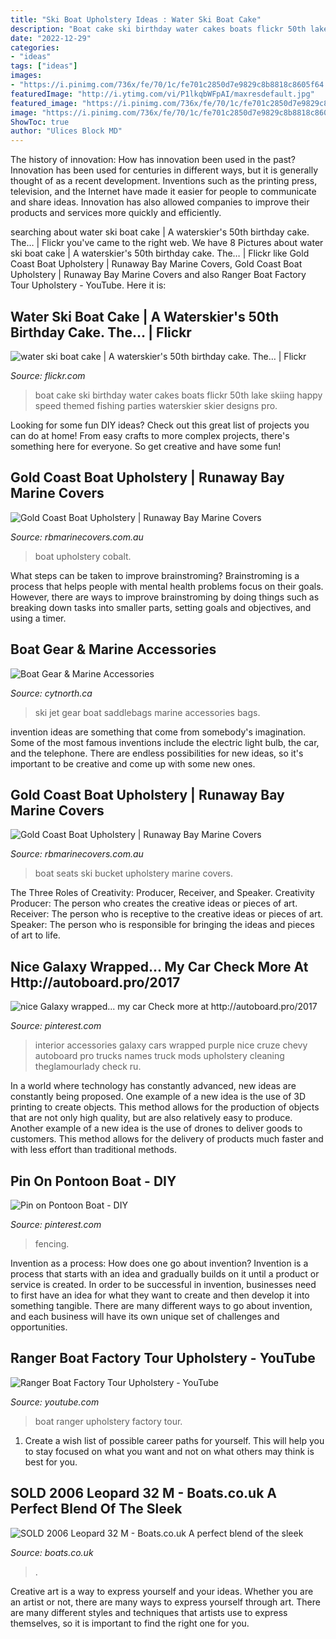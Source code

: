 ```yaml
---
title: "Ski Boat Upholstery Ideas : Water Ski Boat Cake"
description: "Boat cake ski birthday water cakes boats flickr 50th lake skiing happy speed themed fishing parties waterskier skier designs pro"
date: "2022-12-29"
categories:
- "ideas"
tags: ["ideas"]
images:
- "https://i.pinimg.com/736x/fe/70/1c/fe701c2850d7e9829c8b8818c8605f64.jpg"
featuredImage: "http://i.ytimg.com/vi/P1lkqbWFpAI/maxresdefault.jpg"
featured_image: "https://i.pinimg.com/736x/fe/70/1c/fe701c2850d7e9829c8b8818c8605f64.jpg"
image: "https://i.pinimg.com/736x/fe/70/1c/fe701c2850d7e9829c8b8818c8605f64.jpg"
ShowToc: true
author: "Ulices Block MD"
---
```



The history of innovation: How has innovation been used in the past?
Innovation has been used for centuries in different ways, but it is generally thought of as a recent development. Inventions such as the printing press, television, and the Internet have made it easier for people to communicate and share ideas. Innovation has also allowed companies to improve their products and services more quickly and efficiently.

	

		
searching about water ski boat cake | A waterskier&#039;s 50th birthday cake. The… | Flickr you've came to the right web. We have 8 Pictures about water ski boat cake | A waterskier&#039;s 50th birthday cake. The… | Flickr like Gold Coast Boat Upholstery | Runaway Bay Marine Covers, Gold Coast Boat Upholstery | Runaway Bay Marine Covers and also Ranger Boat Factory Tour Upholstery - YouTube. Here it is:
		
    
## Water Ski Boat Cake | A Waterskier&#039;s 50th Birthday Cake. The… | Flickr

<img loading=lazy src="https://c1.staticflickr.com/5/4114/4792931277_ce76b96d05_b.jpg" onerror="this.onerror=null;this.src='https://tse1.mm.bing.net/th?id=OIP.BFn6nUcHYBd3rOCve5c0HQHaE9&amp;pid=15.1';" alt="water ski boat cake | A waterskier&#039;s 50th birthday cake. The… | Flickr">

_Source: flickr.com_

>boat cake ski birthday water cakes boats flickr 50th lake skiing happy speed themed fishing parties waterskier skier designs pro. 

	

Looking for some fun DIY ideas? Check out this great list of projects you can do at home! From easy crafts to more complex projects, there's something here for everyone. So get creative and have some fun!

    
## Gold Coast Boat Upholstery | Runaway Bay Marine Covers

<img loading=lazy src="https://rbmarinecovers.com.au/wp-content/uploads/2018/03/boat-upholstery_cobalt-upholstery-2-1.jpg" onerror="this.onerror=null;this.src='https://tse2.mm.bing.net/th?id=OIP.gb5zaQfJ20z8WWEgxXYUhQHaFj&amp;pid=15.1';" alt="Gold Coast Boat Upholstery | Runaway Bay Marine Covers">

_Source: rbmarinecovers.com.au_

>boat upholstery cobalt. 

	

What steps can be taken to improve brainstroming?
Brainstroming is a process that helps people with mental health problems focus on their goals. However, there are ways to improve brainstroming by doing things such as breaking down tasks into smaller parts, setting goals and objectives, and using a timer.

    
## Boat Gear &amp; Marine Accessories

<img loading=lazy src="https://www.cytnorth.ca/wp-content/uploads/2016/02/jetski-saddlebags.jpg" onerror="this.onerror=null;this.src='https://tse2.mm.bing.net/th?id=OIP.xRLidZMrJMwjcHVfYhteagHaEK&amp;pid=15.1';" alt="Boat Gear &amp; Marine Accessories">

_Source: cytnorth.ca_

>ski jet gear boat saddlebags marine accessories bags. 

	

invention ideas are something that come from somebody's imagination. Some of the most famous inventions include the electric light bulb, the car, and the telephone. There are endless possibilities for new ideas, so it's important to be creative and come up with some new ones.

    
## Gold Coast Boat Upholstery | Runaway Bay Marine Covers

<img loading=lazy src="https://rbmarinecovers.com.au/wp-content/uploads/2018/03/ski-boat-bucket-seats.jpg" onerror="this.onerror=null;this.src='https://tse2.mm.bing.net/th?id=OIP.hEhlAmHyNWGRj0QMrFcjWQHaFj&amp;pid=15.1';" alt="Gold Coast Boat Upholstery | Runaway Bay Marine Covers">

_Source: rbmarinecovers.com.au_

>boat seats ski bucket upholstery marine covers. 

	

The Three Roles of Creativity: Producer, Receiver, and Speaker.
Creativity Producer: The person who creates the creative ideas or pieces of art.
Receiver: The person who is receptive to the creative ideas or pieces of art. 
Speaker: The person who is responsible for bringing the ideas and pieces of art to life.

    
## Nice Galaxy Wrapped... My Car Check More At Http://autoboard.pro/2017

<img loading=lazy src="https://i.pinimg.com/736x/fe/70/1c/fe701c2850d7e9829c8b8818c8605f64.jpg" onerror="this.onerror=null;this.src='https://tse3.mm.bing.net/th?id=OIP.9mUzuBZVYMj3cxRl2GfYAAAAAA&amp;pid=15.1';" alt="nice Galaxy wrapped... my car Check more at http://autoboard.pro/2017">

_Source: pinterest.com_

>interior accessories galaxy cars wrapped purple nice cruze chevy autoboard pro trucks names truck mods upholstery cleaning theglamourlady check ru. 

	

In a world where technology has constantly advanced, new ideas are constantly being proposed. One example of a new idea is the use of 3D printing to create objects. This method allows for the production of objects that are not only high quality, but are also relatively easy to produce. Another example of a new idea is the use of drones to deliver goods to customers. This method allows for the delivery of products much faster and with less effort than traditional methods.

    
## Pin On Pontoon Boat - DIY

<img loading=lazy src="https://i.pinimg.com/736x/89/fd/1b/89fd1be5d18bec514565074f4415ed80.jpg" onerror="this.onerror=null;this.src='https://tse2.mm.bing.net/th?id=OIP.HFQfcqc4D0yfDetoyCln-gHaEK&amp;pid=15.1';" alt="Pin on Pontoon Boat - DIY">

_Source: pinterest.com_

>fencing. 

	

Invention as a process: How does one go about invention?
Invention is a process that starts with an idea and gradually builds on it until a product or service is created. In order to be successful in invention, businesses need to first have an idea for what they want to create and then develop it into something tangible. There are many different ways to go about invention, and each business will have its own unique set of challenges and opportunities.

    
## Ranger Boat Factory Tour Upholstery - YouTube

<img loading=lazy src="http://i.ytimg.com/vi/P1lkqbWFpAI/maxresdefault.jpg" onerror="this.onerror=null;this.src='https://tse3.mm.bing.net/th?id=OIP.T4p3uxg_Zk0k4Dv_24E-owHaEK&amp;pid=15.1';" alt="Ranger Boat Factory Tour Upholstery - YouTube">

_Source: youtube.com_

>boat ranger upholstery factory tour. 

	

1. Create a wish list of possible career paths for yourself. This will help you to stay focused on what you want and not on what others may think is best for you. 

    
## SOLD 2006 Leopard 32 M - Boats.co.uk A Perfect Blend Of The Sleek

<img loading=lazy src="https://expert.boats.co.uk/asset-files/BoatImage/file/31074/large_leopard17.jpg" onerror="this.onerror=null;this.src='https://tse3.mm.bing.net/th?id=OIP.W1k-Dakxfh-Tn4_VU7DXKAHaE8&amp;pid=15.1';" alt="SOLD 2006 Leopard 32 M - Boats.co.uk A perfect blend of the sleek">

_Source: boats.co.uk_

>. 

	

Creative art is a way to express yourself and your ideas. Whether you are an artist or not, there are many ways to express yourself through art. There are many different styles and techniques that artists use to express themselves, so it is important to find the right one for you.

